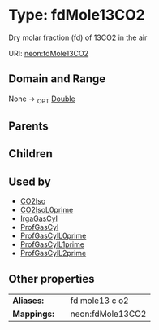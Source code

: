 
# Type: fdMole13CO2


Dry molar fraction (fd) of 13CO2 in the air

URI: [neon:fdMole13CO2](https://data.neonscience.org/fdMole13CO2)


## Domain and Range

None ->  <sub>OPT</sub> [Double](types/Double.md)

## Parents


## Children


## Used by

 * [CO2Iso](CO2Iso.md)
 * [CO2IsoL0prime](CO2IsoL0prime.md)
 * [IrgaGasCyl](IrgaGasCyl.md)
 * [ProfGasCyl](ProfGasCyl.md)
 * [ProfGasCylL0prime](ProfGasCylL0prime.md)
 * [ProfGasCylL1prime](ProfGasCylL1prime.md)
 * [ProfGasCylL2prime](ProfGasCylL2prime.md)

## Other properties

|  |  |  |
| --- | --- | --- |
| **Aliases:** | | fd mole13 c o2 |
| **Mappings:** | | neon:fdMole13CO2 |

